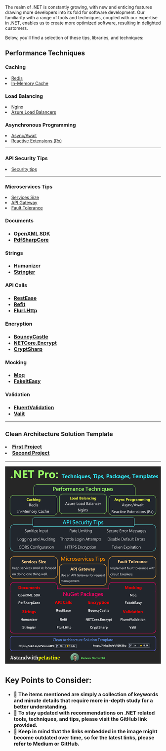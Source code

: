 <p>The realm of .NET is constantly growing, with new and enticing features drawing more developers into its fold for software development. Our familiarity with a range of tools and techniques, coupled with our expertise in .NET, enables us to create more optimized software, resulting in delighted customers.</p>

<p>Below, you'll find a selection of these tips, libraries, and techniques:</p>
 
<h2>Performance Techniques</h2>
<h3>Caching</h3>
<u>
  <li><a href="https://www.c-sharpcorner.com/article/implementation-of-the-redis-cache-in-the-net-core-api">Redis </a></li>
  <li><a href="https://learn.microsoft.com/en-us/aspnet/core/performance/caching/memory?view=aspnetcore-7.0">In-Memory Cache</a></li>
</u>
<h3>Load Balancing</h3>
<u>
  <li><a href="https://learn.microsoft.com/en-us/aspnet/core/host-and-deploy/linux-nginx?view=aspnetcore-7.0&tabs=linux-ubuntu">Nginx </a></li>
  <li><a href="https://winsmarts.com/aspnet-core-azure-ad-authentication-and-load-balancers-e458f5ef54c6">Azure Load Balancers</a></li>
</u>
<h3>Asynchronous Programming</h3>
<u>
  <li><a href="https://learn.microsoft.com/en-us/dotnet/csharp/asynchronous-programming/async-scenarios">Async/Await </a></li>
  <li><a href="https://dotnetcorecentral.com/blog/reactive-extensions-in-net-core"> Reactive Extensions (Rx)</a></li>
</u>
<hr/>
<h3>API Security Tips</h3>
<u>
  <li><a href="https://www.syncfusion.com/blogs/post/10-practices-secure-asp-net-core-mvc-app.aspx">Security tips</a></li>
</u>
<hr/>
<h3>Microservices Tips</h3>
<u>
  <li><a href="https://www.ben-morris.com/how-big-is-a-microservice">Services Size </a></li>
  <li><a href="https://microservices.io/patterns/apigateway.html">API Gateway</a></li>
  <li><a href="https://dzone.com/articles/microservices-architectures-what-is-fault-toleranc">Fault Tolerance</a></li>
</u>
<h3><NuGet Packages/h3>
<h4>Documents</h4>
<ul>
  <li><a href="https://github.com/dotnet/Open-XML-SDK">OpenXML SDK</a></li>
  <li><a href="https://github.com/ststeiger/PdfSharpCore">PdfSharpCore </a></li>
</ul>
<h4>Strings</h4>
<ul>
  <li><a href="https://github.com/Humanizr/Humanizer">Humanizer </a></li>
  <li><a href="https://github.com/Entomy/LibLangly">Stringier </a></li>
</ul>
<h4>API Calls</h4>
<ul>
  <li><a href="https://github.com/canton7/RestEase">RestEase </a></li>
  <li><a href="https://github.com/reactiveui/refit">Refit </a></li>
  <li><a href="https://github.com/tmenier/Flurl">Flurl.Http </a></li>
</ul>
<h4>Encryption</h4>
<ul>
  <li><a href="https://github.com/bcgit/bc-csharp">BouncyCastle </a></li>
  <li><a href="https://github.com/myloveCc/NETCore.Encrypt">NETCore.Encrypt</a></li>
  <li><a href="https://github.com/ChrisMcKee/cryptsharp">CryptSharp </a></li>
</ul>
<h4>Mocking</h4>
<ul>
  <li><a href="https://github.com/devlooped/moq">Moq </a></li>
  <li><a href="https://github.com/FakeItEasy/FakeItEasy">FakeItEasy </a></li>
</ul>
<h4>Validation</h4>
<ul>
  <li><a href="https://github.com/FluentValidation/FluentValidation">FluentValidation </a></li>
  <li><a href="https://github.com/valit-stack/Valit">Valit </a></li>
</ul>
<hr/>
<h3>Clean Architecture Solution Template</h3>
<u>
  <li><a href="https://github.com/jasontaylordev/CleanArchitecture"> First Project</a></li>
  <li><a href="https://github.com/ardalis/CleanArchitecture">Second Project</a></li>
</u>
<hr/>

<img src="https://github.com/kavaan/dotnet-pro/blob/main/final5.png?raw=true" />

<h2>Key Points to Consider:</h2>
<ul>
<li>🔵 The items mentioned are simply a collection of keywords and minute details that require more in-depth study for a better understanding.</li>
<li>🔵 To stay updated with recommendations on .NET related tools, techniques, and tips, please visit the GitHub link provided.</li>
<li>🔵 Keep in mind that the links embedded in the image might become outdated over time, so for the latest links, please refer to Medium or GitHub.</li>
</ul>

